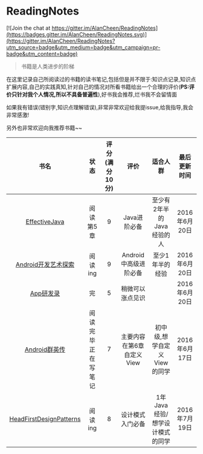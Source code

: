 # ReadingNotes

[![Join the chat at https://gitter.im/AlanCheen/ReadingNotes](https://badges.gitter.im/AlanCheen/ReadingNotes.svg)](https://gitter.im/AlanCheen/ReadingNotes?utm_source=badge&utm_medium=badge&utm_campaign=pr-badge&utm_content=badge)



> 书籍是人类进步的阶梯  

在这里记录自己所阅读过的书籍的读书笔记,包括但是并不限于:知识点记录,知识点扩展内容,自己的实践真知,针对自己的情况对所看书籍给出一个合理的评价(**PS:评价只针对我个人情况,所以不具备普遍性**),好书我会推荐,烂书我不会留情面  

如果我有错误(错别字,知识点理解错误),非常非常欢迎给我提issue,给我指导,我会非常感激!   

另外也非常欢迎向我推荐书籍~~  

|        书名     | 状态     	    |评分(满分10分)     | 评价  |适合人群|	最后更新时间  |
| :--------------:|:-------------:|:-------------:|:-------------:| :-------------:|:-------------:|
| [EffectiveJava](./EffectiveJava)  |  阅读第5章|  9  |Java进阶必备|至少有2年半的Java经验的人| 2016年6月20日|  
| [Android开发艺术探索](./AndroidArt)  |  阅读ing|  9  |Android中高级进阶必备|至少1年半的经验|2016年6月20日|  
| [App研发录](./App研发录)  |  完 |  5  |稍微可以涨点见识||2016年6月20日|  
| [Android群英传](./AndroidHero)  |  阅读完毕正在写笔记|  7  |主要内容在第6章自定义View|初中级,想学自定义View的同学|2016年6月17日|  
|[HeadFirstDesignPatterns](./HeadFirstDesignPatterns)|阅读ing|8|设计模式入门必备|1年Java经验/想学设计模式的同学|2016年7月19日|
